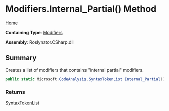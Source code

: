 # Modifiers\.Internal\_Partial\(\) Method

[Home](../../../../README.md)

**Containing Type**: [Modifiers](../README.md)

**Assembly**: Roslynator\.CSharp\.dll

## Summary

Creates a list of modifiers that contains "internal partial" modifiers\.

```csharp
public static Microsoft.CodeAnalysis.SyntaxTokenList Internal_Partial()
```

### Returns

[SyntaxTokenList](https://docs.microsoft.com/en-us/dotnet/api/microsoft.codeanalysis.syntaxtokenlist)

